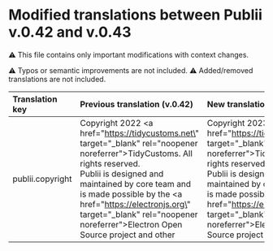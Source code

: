 # Modified translations between Publii v.0.42 and v.0.43

⚠️ This file contains only important modifications with context changes. 

⚠️ Typos or semantic improvements are not included.
⚠️ Added/removed translations are not included.


| Translation key                           | Previous translation (v.0.42) | New translation (v.0.43) |
| :---------------------------------------- | :---------------------------- | :----------------------- |
| publii.copyright   | Copyright 2022 <a href=\"https://tidycustoms.net\" target=\"_blank\" rel=\"noopener noreferrer\">TidyCustoms</a>. All rights reserved.<br>Publii is designed and maintained by core team and is made possible by the <a href=\"https://electronjs.org\" target=\"_blank\" rel=\"noopener noreferrer\">Electron</a> Open Source project and other  | Copyright 2023 <a href=\"https://tidycustoms.net\" target=\"_blank\" rel=\"noopener noreferrer\">TidyCustoms</a>. All rights reserved.<br>Publii is designed and maintained by core team and is made possible by the <a href=\"https://electronjs.org\" target=\"_blank\" rel=\"noopener noreferrer\">Electron</a> Open Source project and other  |

